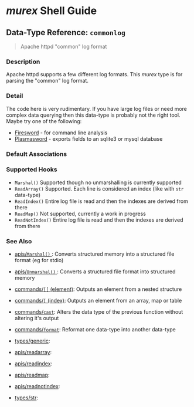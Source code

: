 # _murex_ Shell Guide

## Data-Type Reference: `commonlog` 

> Apache httpd "common" log format

### Description

Apache httpd supports a few different log formats. This _murex_ type is for
parsing the "common" log format.



### Detail

The code here is very rudimentary. If you have large log files or need more complex
data querying then this data-type is probably not the right tool. Maybe try one of
the following:

* [Firesword](https://github.com/lmorg/firesword) - for command line analysis
* [Plasmasword](https://github.com/lmorg/plasmasword) - exports fields to an sqlite3 or mysql database

### Default Associations





### Supported Hooks

* `Marshal()`
    Supported though no unmarshalling is currently supported
* `ReadArray()`
    Supported. Each line is considered an index (like with `str` data-type)
* `ReadIndex()`
    Entire log file is read and then the indexes are derived from there
* `ReadMap()`
    Not supported, currently a work in progress
* `ReadNotIndex()`
    Entire log file is read and then the indexes are derived from there

### See Also

* [apis/`Marshal()` ](../apis/marshal.md):
  Converts structured memory into a structured file format (eg for stdio)
* [apis/`Unmarshal()` ](../apis/unmarshal.md):
  Converts a structured file format into structured memory
* [commands/`[[` (element)](../commands/element.md):
  Outputs an element from a nested structure
* [commands/`[` (index)](../commands/index.md):
  Outputs an element from an array, map or table
* [commands/`cast`](../commands/cast.md):
  Alters the data type of the previous function without altering it's output
* [commands/`format`](../commands/format.md):
  Reformat one data-type into another data-type
* [types/generic](../types/generic.md):
  
* [apis/readarray](../apis/readarray.md):
  
* [apis/readindex](../apis/readindex.md):
  
* [apis/readmap](../apis/readmap.md):
  
* [apis/readnotindex](../apis/readnotindex.md):
  
* [types/str](../types/str.md):
  